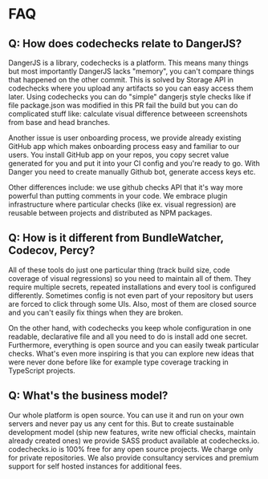# FAQ

## Q: How does codechecks relate to DangerJS?

DangerJS is a library, codechecks is a platform. This means many things but most importantly
DangerJS lacks "memory", you can't compare things that happened on the other commit. This is solved
by Storage API in codechecks where you upload any artifacts so you can easy access them later. Using
codechecks you can do "simple" dangerjs style checks like if file package.json was modified in this
PR fail the build but you can do complicated stuff like: calculate visual difference betweeen
screenshots from base and head branches.

Another issue is user onboarding process, we provide already existing GitHub app which makes
onboarding process easy and familiar to our users. You install GitHub app on your repos, you copy
secret value generated for you and put it into your CI config and you're ready to go. With Danger
you need to create manually Github bot, generate access keys etc.

Other differences include: we use github checks API that it's way more powerful than putting
comments in your code. We embrace plugin infrastructure where particular checks (like ex. visual
regression) are reusable between projects and distributed as NPM packages.

## Q: How is it different from BundleWatcher, Codecov, Percy?

All of these tools do just one particular thing (track build size, code coverage of visual
regressions) so you need to maintain all of them. They require multiple secrets, repeated
installations and every tool is configured differently. Sometimes config is not even part of your
repository but users are forced to click through some UIs. Also, most of them are closed source and
you can't easily fix things when they are broken.

On the other hand, with codechecks you keep whole configuration in one readable, declarative file
and all you need to do is install add one secret. Furthermore, everything is open source and you can
easily tweak particular checks. What's even more inspiring is that you can explore new ideas that
were never done before like for example type coverage tracking in TypeScript projects.

## Q: What's the business model?

Our whole platform is open source. You can use it and run on your own servers and never pay us any
cent for this. But to create sustainable development model (ship new features, write new official
checks, maintain already created ones) we provide SASS product available at codechecks.io.
codechecks.io is 100% free for any open source projects. We charge only for private repositories. We
also provide consultancy services and premium support for self hosted instances for additional fees.
